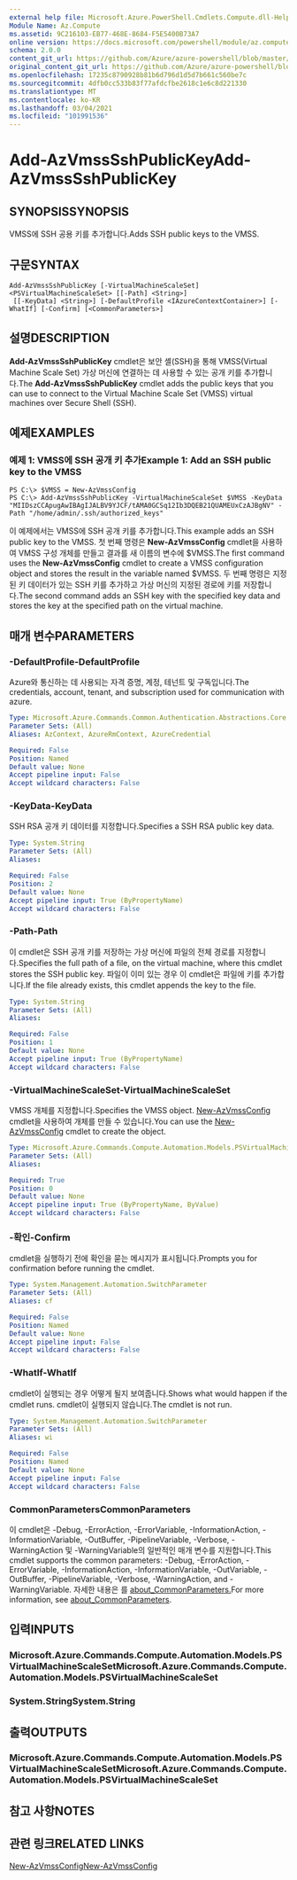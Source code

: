 ```yaml
---
external help file: Microsoft.Azure.PowerShell.Cmdlets.Compute.dll-Help.xml
Module Name: Az.Compute
ms.assetid: 9C216103-EB77-468E-8684-F5E5400B73A7
online version: https://docs.microsoft.com/powershell/module/az.compute/add-azvmsssshpublickey
schema: 2.0.0
content_git_url: https://github.com/Azure/azure-powershell/blob/master/src/Compute/Compute/help/Add-AzVmssSshPublicKey.md
original_content_git_url: https://github.com/Azure/azure-powershell/blob/master/src/Compute/Compute/help/Add-AzVmssSshPublicKey.md
ms.openlocfilehash: 17235c8790928b81b6d796d1d5d7b661c560be7c
ms.sourcegitcommit: 4dfb0cc533b83f77afdcfbe2618c1e6c8d221330
ms.translationtype: MT
ms.contentlocale: ko-KR
ms.lasthandoff: 03/04/2021
ms.locfileid: "101991536"
---
```

# <span data-ttu-id="42321-101">Add-AzVmssSshPublicKey</span><span class="sxs-lookup"><span data-stu-id="42321-101">Add-AzVmssSshPublicKey</span></span>

## <span data-ttu-id="42321-102">SYNOPSIS</span><span class="sxs-lookup"><span data-stu-id="42321-102">SYNOPSIS</span></span>
<span data-ttu-id="42321-103">VMSS에 SSH 공용 키를 추가합니다.</span><span class="sxs-lookup"><span data-stu-id="42321-103">Adds SSH public keys to the VMSS.</span></span>

## <span data-ttu-id="42321-104">구문</span><span class="sxs-lookup"><span data-stu-id="42321-104">SYNTAX</span></span>

```
Add-AzVmssSshPublicKey [-VirtualMachineScaleSet] <PSVirtualMachineScaleSet> [[-Path] <String>]
 [[-KeyData] <String>] [-DefaultProfile <IAzureContextContainer>] [-WhatIf] [-Confirm] [<CommonParameters>]
```

## <span data-ttu-id="42321-105">설명</span><span class="sxs-lookup"><span data-stu-id="42321-105">DESCRIPTION</span></span>
<span data-ttu-id="42321-106">**Add-AzVmssSshPublicKey** cmdlet은 보안 셸(SSH)을 통해 VMSS(Virtual Machine Scale Set) 가상 머신에 연결하는 데 사용할 수 있는 공개 키를 추가합니다.</span><span class="sxs-lookup"><span data-stu-id="42321-106">The **Add-AzVmssSshPublicKey** cmdlet adds the public keys that you can use to connect to the Virtual Machine Scale Set (VMSS) virtual machines over Secure Shell (SSH).</span></span>

## <span data-ttu-id="42321-107">예제</span><span class="sxs-lookup"><span data-stu-id="42321-107">EXAMPLES</span></span>

### <span data-ttu-id="42321-108">예제 1: VMSS에 SSH 공개 키 추가</span><span class="sxs-lookup"><span data-stu-id="42321-108">Example 1: Add an SSH public key to the VMSS</span></span>
```
PS C:\> $VMSS = New-AzVmssConfig
PS C:\> Add-AzVmssSshPublicKey -VirtualMachineScaleSet $VMSS -KeyData "MIIDszCCApugAwIBAgIJALBV9YJCF/tAMA0GCSq12Ib3DQEB21QUAMEUxCzAJBgNV" -Path "/home/admin/.ssh/authorized_keys"
```

<span data-ttu-id="42321-109">이 예제에서는 VMSS에 SSH 공개 키를 추가합니다.</span><span class="sxs-lookup"><span data-stu-id="42321-109">This example adds an SSH public key to the VMSS.</span></span>
<span data-ttu-id="42321-110">첫 번째 명령은 **New-AzVmssConfig** cmdlet을 사용하여 VMSS 구성 개체를 만들고 결과를 새 이름의 변수에 $VMSS.</span><span class="sxs-lookup"><span data-stu-id="42321-110">The first command uses the **New-AzVmssConfig** cmdlet to create a VMSS configuration object and stores the result in the variable named $VMSS.</span></span>
<span data-ttu-id="42321-111">두 번째 명령은 지정된 키 데이터가 있는 SSH 키를 추가하고 가상 머신의 지정된 경로에 키를 저장합니다.</span><span class="sxs-lookup"><span data-stu-id="42321-111">The second command adds an SSH key with the specified key data and stores the key at the specified path on the virtual machine.</span></span>

## <span data-ttu-id="42321-112">매개 변수</span><span class="sxs-lookup"><span data-stu-id="42321-112">PARAMETERS</span></span>

### <span data-ttu-id="42321-113">-DefaultProfile</span><span class="sxs-lookup"><span data-stu-id="42321-113">-DefaultProfile</span></span>
<span data-ttu-id="42321-114">Azure와 통신하는 데 사용되는 자격 증명, 계정, 테넌트 및 구독입니다.</span><span class="sxs-lookup"><span data-stu-id="42321-114">The credentials, account, tenant, and subscription used for communication with azure.</span></span>

```yaml
Type: Microsoft.Azure.Commands.Common.Authentication.Abstractions.Core.IAzureContextContainer
Parameter Sets: (All)
Aliases: AzContext, AzureRmContext, AzureCredential

Required: False
Position: Named
Default value: None
Accept pipeline input: False
Accept wildcard characters: False
```

### <span data-ttu-id="42321-115">-KeyData</span><span class="sxs-lookup"><span data-stu-id="42321-115">-KeyData</span></span>
<span data-ttu-id="42321-116">SSH RSA 공개 키 데이터를 지정합니다.</span><span class="sxs-lookup"><span data-stu-id="42321-116">Specifies a SSH RSA public key data.</span></span>

```yaml
Type: System.String
Parameter Sets: (All)
Aliases:

Required: False
Position: 2
Default value: None
Accept pipeline input: True (ByPropertyName)
Accept wildcard characters: False
```

### <span data-ttu-id="42321-117">-Path</span><span class="sxs-lookup"><span data-stu-id="42321-117">-Path</span></span>
<span data-ttu-id="42321-118">이 cmdlet은 SSH 공개 키를 저장하는 가상 머신에 파일의 전체 경로를 지정합니다.</span><span class="sxs-lookup"><span data-stu-id="42321-118">Specifies the full path of a file, on the virtual machine, where this cmdlet stores the SSH public key.</span></span>
<span data-ttu-id="42321-119">파일이 이미 있는 경우 이 cmdlet은 파일에 키를 추가합니다.</span><span class="sxs-lookup"><span data-stu-id="42321-119">If the file already exists, this cmdlet appends the key to the file.</span></span>

```yaml
Type: System.String
Parameter Sets: (All)
Aliases:

Required: False
Position: 1
Default value: None
Accept pipeline input: True (ByPropertyName)
Accept wildcard characters: False
```

### <span data-ttu-id="42321-120">-VirtualMachineScaleSet</span><span class="sxs-lookup"><span data-stu-id="42321-120">-VirtualMachineScaleSet</span></span>
<span data-ttu-id="42321-121">VMSS 개체를 지정합니다.</span><span class="sxs-lookup"><span data-stu-id="42321-121">Specifies the VMSS object.</span></span>
<span data-ttu-id="42321-122">[New-AzVmssConfig](./New-AzVmssConfig.md) cmdlet을 사용하여 개체를 만들 수 있습니다.</span><span class="sxs-lookup"><span data-stu-id="42321-122">You can use the [New-AzVmssConfig](./New-AzVmssConfig.md) cmdlet to create the object.</span></span>

```yaml
Type: Microsoft.Azure.Commands.Compute.Automation.Models.PSVirtualMachineScaleSet
Parameter Sets: (All)
Aliases:

Required: True
Position: 0
Default value: None
Accept pipeline input: True (ByPropertyName, ByValue)
Accept wildcard characters: False
```

### <span data-ttu-id="42321-123">-확인</span><span class="sxs-lookup"><span data-stu-id="42321-123">-Confirm</span></span>
<span data-ttu-id="42321-124">cmdlet을 실행하기 전에 확인을 묻는 메시지가 표시됩니다.</span><span class="sxs-lookup"><span data-stu-id="42321-124">Prompts you for confirmation before running the cmdlet.</span></span>

```yaml
Type: System.Management.Automation.SwitchParameter
Parameter Sets: (All)
Aliases: cf

Required: False
Position: Named
Default value: None
Accept pipeline input: False
Accept wildcard characters: False
```

### <span data-ttu-id="42321-125">-WhatIf</span><span class="sxs-lookup"><span data-stu-id="42321-125">-WhatIf</span></span>
<span data-ttu-id="42321-126">cmdlet이 실행되는 경우 어떻게 될지 보여줍니다.</span><span class="sxs-lookup"><span data-stu-id="42321-126">Shows what would happen if the cmdlet runs.</span></span> <span data-ttu-id="42321-127">cmdlet이 실행되지 않습니다.</span><span class="sxs-lookup"><span data-stu-id="42321-127">The cmdlet is not run.</span></span>

```yaml
Type: System.Management.Automation.SwitchParameter
Parameter Sets: (All)
Aliases: wi

Required: False
Position: Named
Default value: None
Accept pipeline input: False
Accept wildcard characters: False
```

### <span data-ttu-id="42321-128">CommonParameters</span><span class="sxs-lookup"><span data-stu-id="42321-128">CommonParameters</span></span>
<span data-ttu-id="42321-129">이 cmdlet은 -Debug, -ErrorAction, -ErrorVariable, -InformationAction, -InformationVariable, -OutBuffer, -PipelineVariable, -Verbose, -WarningAction 및 -WarningVariable의 일반적인 매개 변수를 지원합니다.</span><span class="sxs-lookup"><span data-stu-id="42321-129">This cmdlet supports the common parameters: -Debug, -ErrorAction, -ErrorVariable, -InformationAction, -InformationVariable, -OutVariable, -OutBuffer, -PipelineVariable, -Verbose, -WarningAction, and -WarningVariable.</span></span> <span data-ttu-id="42321-130">자세한 내용은 를 [about_CommonParameters.](http://go.microsoft.com/fwlink/?LinkID=113216)</span><span class="sxs-lookup"><span data-stu-id="42321-130">For more information, see [about_CommonParameters](http://go.microsoft.com/fwlink/?LinkID=113216).</span></span>

## <span data-ttu-id="42321-131">입력</span><span class="sxs-lookup"><span data-stu-id="42321-131">INPUTS</span></span>

### <span data-ttu-id="42321-132">Microsoft.Azure.Commands.Compute.Automation.Models.PSVirtualMachineScaleSet</span><span class="sxs-lookup"><span data-stu-id="42321-132">Microsoft.Azure.Commands.Compute.Automation.Models.PSVirtualMachineScaleSet</span></span>

### <span data-ttu-id="42321-133">System.String</span><span class="sxs-lookup"><span data-stu-id="42321-133">System.String</span></span>

## <span data-ttu-id="42321-134">출력</span><span class="sxs-lookup"><span data-stu-id="42321-134">OUTPUTS</span></span>

### <span data-ttu-id="42321-135">Microsoft.Azure.Commands.Compute.Automation.Models.PSVirtualMachineScaleSet</span><span class="sxs-lookup"><span data-stu-id="42321-135">Microsoft.Azure.Commands.Compute.Automation.Models.PSVirtualMachineScaleSet</span></span>

## <span data-ttu-id="42321-136">참고 사항</span><span class="sxs-lookup"><span data-stu-id="42321-136">NOTES</span></span>

## <span data-ttu-id="42321-137">관련 링크</span><span class="sxs-lookup"><span data-stu-id="42321-137">RELATED LINKS</span></span>

[<span data-ttu-id="42321-138">New-AzVmssConfig</span><span class="sxs-lookup"><span data-stu-id="42321-138">New-AzVmssConfig</span></span>](./New-AzVmssConfig.md)
